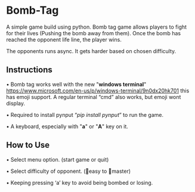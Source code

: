 # Bomb-Tag
A simple game build using python. Bomb tag game allows players to fight for their lives (Pushing the bomb away from them). Once the bomb has reached the opponent life line, the player wins.

The opponents runs async. It gets harder based on chosen difficulty.

## Instructions

•	Bomb tag works well with the new "**windows terminal**" https://www.microsoft.com/en-us/p/windows-terminal/9n0dx20hk701 this has emoji support. A regular terminal “cmd” also works, but emoji wont display.

•	Required to install pynput “_pip install pynput_” to run the game.

•	A keyboard, especially with "**a**" or "**A**" key on it.

## How to Use

•	Select menu option. (start game or quit)

•	Select difficulty of opponent. (👶easy to 👹master)

•	Keeping pressing ‘a’ key to avoid being bombed or losing.
